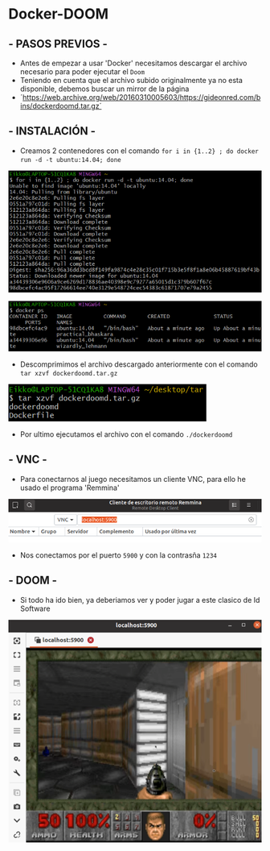 # Docker-DOOM

## - PASOS PREVIOS -

- Antes de empezar a usar 'Docker' necesitamos descargar el archivo necesario para poder ejecutar el `Doom`
- Teniendo en cuenta que el archivo subido originalmente ya no esta disponible, debemos buscar un mirror  de la página
- ´https://web.archive.org/web/20160310005603/https://gideonred.com/bins/dockerdoomd.tar.gz´


## - INSTALACIÓN -

- Creamos 2 contenedores con el comando `for i in {1..2} ; do docker run -d -t ubuntu:14.04; done`

![img](https://github.com/DavidMuletMelia/Docker-DOOM/blob/main/doom/1.PNG)

![img contenedores](https://github.com/DavidMuletMelia/Docker-DOOM/blob/main/doom/2.PNG)

- Descomprimimos el archivo descargado anteriormente con el comando `tar xzvf dockerdoomd.tar.gz`

![img descompresion](https://github.com/DavidMuletMelia/Docker-DOOM/blob/main/doom/3.PNG)

- Por ultimo ejecutamos el archivo con el comando `./dockerdoomd`

## - VNC -

- Para conectarnos al juego necesitamos un cliente VNC, para ello he usado el programa 'Remmina'

![img remmina](https://github.com/DavidMuletMelia/Docker-DOOM/blob/main/doom/4.PNG)

- Nos conectamos por el puerto `5900` y con la contrasña `1234`


## - DOOM -

- Si todo ha ido bien, ya deberiamos ver y poder jugar a este clasico de Id Software

![img doom](https://github.com/DavidMuletMelia/Docker-DOOM/blob/main/doom/5.PNG)


